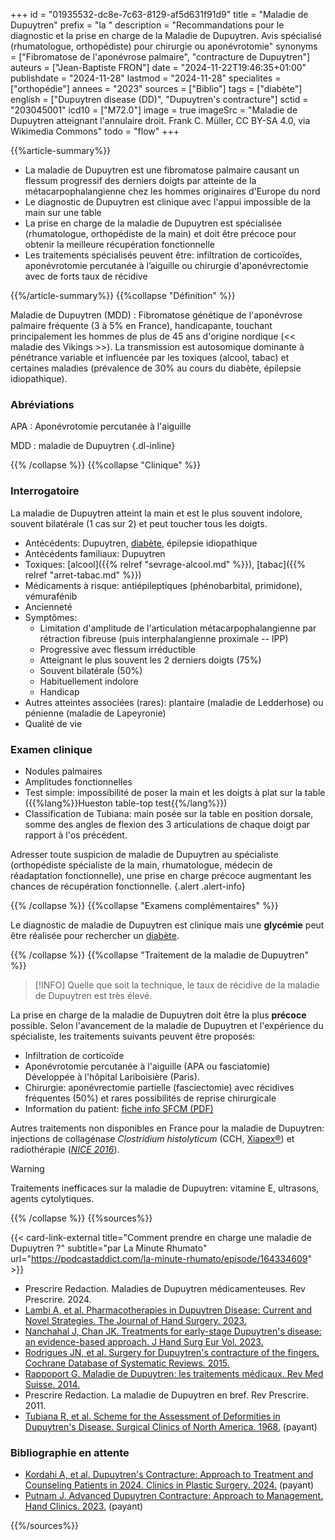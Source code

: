 +++
id = "01935532-dc8e-7c63-8129-af5d631f91d9"
title = "Maladie de Dupuytren"
prefix = "la "
description = "Recommandations pour le diagnostic et la prise en charge de la Maladie de Dupuytren. Avis spécialisé (rhumatologue, orthopédiste) pour chirurgie ou aponévrotomie"
synonyms = ["Fibromatose de l'aponévrose palmaire", "contracture de Dupuytren"]
auteurs = ["Jean-Baptiste FRON"]
date = "2024-11-22T19:46:35+01:00"
publishdate = "2024-11-28"
lastmod = "2024-11-28"
specialites = ["orthopédie"]
annees = "2023"
sources = ["Biblio"]
tags = ["diabète"]
english = ["Dupuytren disease (DD)", "Dupuytren's contracture"]
sctid = "203045001"
icd10 = ["M72.0"]
image = true
imageSrc = "Maladie de Dupuytren atteignant l'annulaire droit. Frank C. Müller, CC BY-SA 4.0, via Wikimedia Commons"
todo = "flow"
+++

{{%article-summary%}}

- La maladie de Dupuytren est une fibromatose palmaire causant un flessum progressif des derniers doigts par atteinte de la métacarpophalangienne chez les hommes originaires d'Europe du nord
- Le diagnostic de Dupuytren est clinique avec l'appui impossible de la main sur une table
- La prise en charge de la maladie de Dupuytren est spécialisée (rhumatologue, orthopédiste de la main) et doit être précoce pour obtenir la meilleure récupération fonctionnelle
- Les traitements spécialisés peuvent être: infiltration de corticoïdes, aponévrotomie percutanée à l’aiguille ou chirurgie d'aponévrectomie avec de forts taux de récidive

{{%/article-summary%}}
{{%collapse "Définition" %}}

Maladie de Dupuytren (MDD)
: Fibromatose génétique de l'aponévrose palmaire fréquente (3 à 5% en France), handicapante, touchant principalement les hommes de plus de 45 ans d'origine nordique (<< maladie des Vikings >>). La transmission est autosomique dominante à pénétrance variable et influencée par les toxiques (alcool, tabac) et certaines maladies (prévalence de 30% au cours du diabète, épilepsie idiopathique).

### Abréviations

APA
: Aponévrotomie percutanée à l'aiguille

MDD
: maladie de Dupuytren
{.dl-inline}

{{% /collapse %}}
{{%collapse "Clinique" %}}

### Interrogatoire

La maladie de Dupuytren atteint la main et est le plus souvent indolore, souvent bilatérale (1 cas sur 2) et peut toucher tous les doigts.

- Antécédents: Dupuytren, [diabète](/tags/diabete/), épilepsie idiopathique
- Antécédents familiaux: Dupuytren
- Toxiques: [alcool]({{% relref "sevrage-alcool.md" %}}), [tabac]({{% relref "arret-tabac.md" %}})
- Médicaments à risque: antiépileptiques (phénobarbital, primidone), vémurafénib
- Ancienneté
- Symptômes:
  - Limitation d'amplitude de l'articulation métacarpophalangienne par rétraction fibreuse (puis interphalangienne proximale -- IPP)
  - Progressive avec flessum irréductible
  - Atteignant le plus souvent les 2 derniers doigts (75%)
  - Souvent bilatérale (50%)
  - Habituellement indolore
  - Handicap
- Autres atteintes associées (rares): plantaire (maladie de Ledderhose) ou pénienne (maladie de Lapeyronie)
- Qualité de vie

### Examen clinique

- Nodules palmaires
- Amplitudes fonctionnelles
- Test simple: impossibilité de poser la main et les doigts à plat sur la table ({{%lang%}}Hueston table-top test{{%/lang%}})
- Classification de Tubiana: main posée sur la table en position dorsale, somme des angles de flexion des 3 articulations de chaque doigt par rapport à l'os précédent.

Adresser toute suspicion de maladie de Dupuytren au spécialiste (orthopédiste spécialiste de la main, rhumatologue, médecin de réadaptation fonctionnelle), une prise en charge précoce augmentant les chances de récupération fonctionnelle.
{.alert .alert-info}

{{% /collapse %}}
{{%collapse "Examens complémentaires" %}}

Le diagnostic de maladie de Dupuytren est clinique mais une **glycémie** peut être réalisée pour rechercher un [diabète](/tags/diabete/).

{{% /collapse %}}
{{%collapse "Traitement de la maladie de Dupuytren" %}}

> [!INFO]
> Quelle que soit la technique, le taux de récidive de la maladie de Dupuytren est très élevé.

La prise en charge de la maladie de Dupuytren doit être la plus **précoce** possible. Selon l'avancement de la maladie de Dupuytren et l'expérience du spécialiste, les traitements suivants peuvent être proposés:

- Infiltration de corticoïde
- Aponévrotomie percutanée à l'aiguille (APA ou fasciatomie)  
  Développée à l'hôpital Lariboisière (Paris).
- Chirurgie: aponévrectomie partielle (fasciectomie) avec récidives fréquentes (50%) et rares possibilités de reprise chirurgicale
- Information du patient: [fiche info SFCM (PDF)](https://sfcm.fr/wp-content/uploads/2024/05/aponevrectomie_final.pdf)

Autres traitements non disponibles en France pour la maladie de Dupuytren: injections de collagénase *Clostridium histolyticum* (CCH, [Xiapex®](https://www.has-sante.fr/jcms/c_1238457/en/xiapex-collagenase-de-clostridium-histolyticum)) et radiothérapie (*[NICE 2016](https://www.nice.org.uk/guidance/ipg573/chapter/1-Recommendations)*).

> [!WARNING]
> Traitements inefficaces sur la maladie de Dupuytren: vitamine E, ultrasons, agents cytolytiques.

{{% /collapse %}}
{{%sources%}}

{{< card-link-external title="Comment prendre en charge une maladie de Dupuytren ?" subtitle="par La Minute Rhumato" url="https://podcastaddict.com/la-minute-rhumato/episode/164334609" >}}

- Prescrire Redaction. Maladies de Dupuytren médicamenteuses. Rev Prescrire. 2024.
- [Lambi A, et al. Pharmacotherapies in Dupuytren Disease: Current and Novel Strategies. The Journal of Hand Surgery. 2023.](https://www.sciencedirect.com/science/article/pii/S0363502323000709)
- [Nanchahal J, Chan JK. Treatments for early-stage Dupuytren's disease: an evidence-based approach. J Hand Surg Eur Vol. 2023.](https://pmc.ncbi.nlm.nih.gov/articles/PMC9996772/)
- [Rodrigues JN, et al. Surgery for Dupuytren's contracture of the fingers. Cochrane Database of Systematic Reviews. 2015.](https://www.cochranelibrary.com/cdsr/doi/10.1002/14651858.CD010143.pub2/full)
- [Rappoport G. Maladie de Dupuytren: les traitements médicaux. Rev Med Suisse. 2014.](https://www.revmed.ch/revue-medicale-suisse/2014/revue-medicale-suisse-415/maladie-de-dupuytren-les-traitements-medicaux)
- Prescrire Redaction. La maladie de Dupuytren en bref. Rev Prescrire. 2011.
- [Tubiana R, et al. Scheme for the Assessment of Deformities in Dupuytren's Disease. Surgical Clinics of North America. 1968.](https://www.sciencedirect.com/science/article/abs/pii/S0039610916386303) (payant)

### Bibliographie en attente

- [Kordahi A, et al. Dupuytren's Contracture: Approach to Treatment and Counseling Patients in 2024. Clinics in Plastic Surgery. 2024.](https://www.sciencedirect.com/science/article/abs/pii/S0094129824000452) (payant)
- [Putnam J. Advanced Dupuytren Contracture: Approach to Management. Hand Clinics. 2023.](https://www.sciencedirect.com/science/article/abs/pii/S0749071223000288) (payant)

{{%/sources%}}

